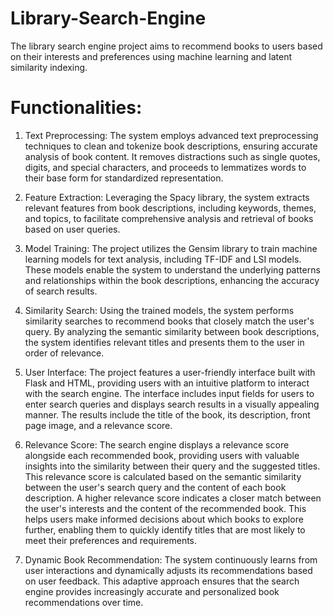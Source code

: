 # Library-Search-Engine
The library search engine project aims to recommend books to users based on their interests and preferences using machine learning and latent similarity indexing.

# Functionalities:

1) Text Preprocessing: The system employs advanced text preprocessing techniques to clean and tokenize book descriptions, ensuring accurate analysis of book content. It removes distractions such as single quotes, digits, and special characters, and proceeds to lemmatizes words to their base form for standardized representation.

2) Feature Extraction: Leveraging the Spacy library, the system extracts relevant features from book descriptions, including keywords, themes, and topics, to facilitate comprehensive analysis and retrieval of books based on user queries.

3) Model Training: The project utilizes the Gensim library to train machine learning models for text analysis, including TF-IDF and LSI models. These models enable the system to understand the underlying patterns and relationships within the book descriptions, enhancing the accuracy of search results.

4) Similarity Search: Using the trained models, the system performs similarity searches to recommend books that closely match the user's query. By analyzing the semantic similarity between book descriptions, the system identifies relevant titles and presents them to the user in order of relevance.

5) User Interface: The project features a user-friendly interface built with Flask and HTML, providing users with an intuitive platform to interact with the search engine. The interface includes input fields for users to enter search queries and displays search results in a visually appealing manner. The results include the title of the book, its description, front page image, and a relevance score.

6) Relevance Score: The search engine displays a relevance score alongside each recommended book, providing users with valuable insights into the similarity between their query and the suggested titles. This relevance score is calculated based on the semantic similarity between the user's search query and the content of each book description. A higher relevance score indicates a closer match between the user's interests and the content of the recommended book. This helps users make informed decisions about which books to explore further, enabling them to quickly identify titles that are most likely to meet their preferences and requirements.

7) Dynamic Book Recommendation: The system continuously learns from user interactions and dynamically adjusts its recommendations based on user feedback. This adaptive approach ensures that the search engine provides increasingly accurate and personalized book recommendations over time.
